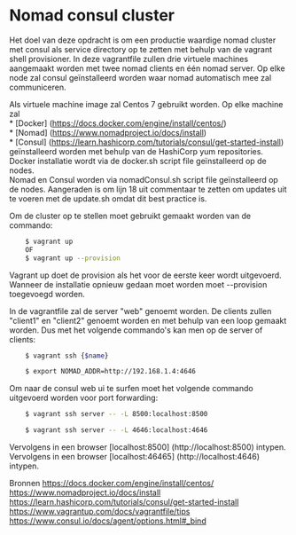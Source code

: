 # Nomad consul cluster

Het doel van deze opdracht is om een productie waardige nomad cluster met consul als service directory op te zetten met behulp van de vagrant shell provisioner.
In deze vagrantfile zullen drie virtuele machines aangemaakt worden met twee nomad clients en één nomad server. Op elke node zal consul geïnstalleerd worden waar nomad automatisch mee zal communiceren. 

Als virtuele machine image zal Centos 7 gebruikt worden.
Op elke machine zal  
	* [Docker] (https://docs.docker.com/engine/install/centos/)  
	* [Nomad] (https://www.nomadproject.io/docs/install)  
	* [Consul] (https://learn.hashicorp.com/tutorials/consul/get-started-install)  
geïnstalleerd worden met behulp van de HashiCorp yum repositories.  
Docker installatie wordt via de docker.sh script file geïnstalleerd op de nodes.  
Nomad en Consul worden via nomadConsul.sh script file geïnstalleerd op de nodes.
Aangeraden is om lijn 18 uit commentaar te zetten om updates uit te voeren met de update.sh omdat dit best practice is. 

Om de cluster op te stellen moet gebruikt gemaakt worden van de commando:

```bash
    $ vagrant up
    OF
    $ vagrant up --provision
```

Vagrant up doet de provision als het voor de eerste keer wordt uitgevoerd. Wanneer de installatie opnieuw gedaan moet worden moet --provision toegevoegd worden.

In de vagrantfile zal de server "web" genoemt worden. 
De clients zullen "client1" en "client2" genoemt worden en met behulp van een loop gemaakt worden. 
Dus met het volgende commando's kan men op de server of clients:

```bash
    $ vagrant ssh {$name}
```

```bash
    $ export NOMAD_ADDR=http://192.168.1.4:4646
```

Om naar de consul web ui te surfen moet het volgende commando uitgevoerd worden voor port forwarding:

```bash
	$ vagrant ssh server -- -L 8500:localhost:8500

    $ vagrant ssh server -- -L 4646:localhost:4646
```
Vervolgens in een browser [localhost:8500] (http://localhost:8500) intypen.
Vervolgens in een browser [localhost:46465] (http://localhost:4646) intypen.

Bronnen
https://docs.docker.com/engine/install/centos/  
https://www.nomadproject.io/docs/install  
https://learn.hashicorp.com/tutorials/consul/get-started-install  
https://www.vagrantup.com/docs/vagrantfile/tips   
https://www.consul.io/docs/agent/options.html#_bind  

